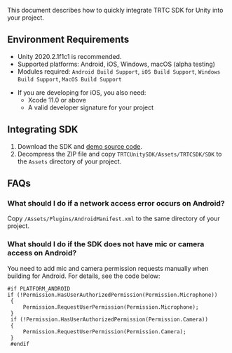 This document describes how to quickly integrate TRTC SDK for Unity into your project.

## Environment Requirements
* Unity 2020.2.1f1c1 is recommended.
* Supported platforms: Android, iOS, Windows, macOS (alpha testing)
* Modules required: `Android Build Support`, `iOS Build Support`, `Windows Build Support`, `MacOS Build Support`
- If you are developing for iOS, you also need:
  - Xcode 11.0 or above
  - A valid developer signature for your project

## Integrating SDK
1. Download the SDK and [demo source code](https://github.com/tencentyun/TRTCUnitySDK).
2. Decompress the ZIP file and copy `TRTCUnitySDK/Assets/TRTCSDK/SDK` to the `Assets` directory of your project.

## FAQs
### What should I do if a network access error occurs on Android?
Copy `/Assets/Plugins/AndroidManifest.xml` to the same directory of your project.

### What should I do if the SDK does not have mic or camera access on Android?
You need to add mic and camera permission requests manually when building for Android. For details, see the code below:
```
#if PLATFORM_ANDROID
if (!Permission.HasUserAuthorizedPermission(Permission.Microphone))
 {
     Permission.RequestUserPermission(Permission.Microphone);
 }
 if (!Permission.HasUserAuthorizedPermission(Permission.Camera))
 {
     Permission.RequestUserPermission(Permission.Camera);
 }
 #endif
```  
